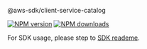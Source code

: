 @aws-sdk/client-service-catalog

[![NPM version](https://img.shields.io/npm/v/@aws-sdk/client-service-catalog/beta.svg)](https://www.npmjs.com/package/@aws-sdk/client-service-catalog)
[![NPM downloads](https://img.shields.io/npm/dm/@aws-sdk/client-service-catalog.svg)](https://www.npmjs.com/package/@aws-sdk/client-service-catalog)

For SDK usage, please step to [SDK reademe](https://github.com/aws/aws-sdk-js-v3).
